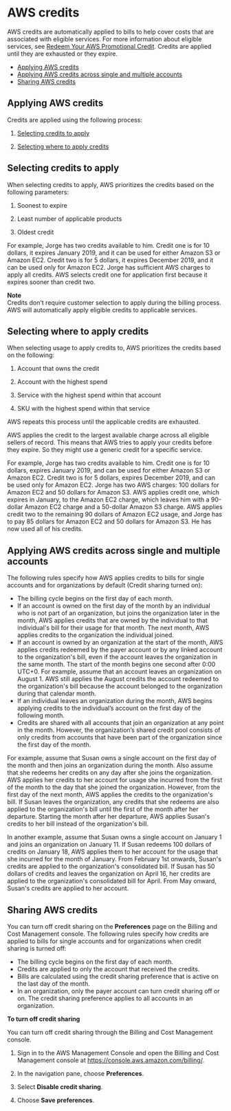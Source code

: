 # AWS credits<a name="useconsolidatedbilling-credits"></a>

AWS credits are automatically applied to bills to help cover costs that are associated with eligible services\. For more information about eligible services, see [Redeem Your AWS Promotional Credit](http://aws.amazon.com/awscredits/)\. Credits are applied until they are exhausted or they expire\.
+ [Applying AWS credits](#apply-credits)
+ [Applying AWS credits across single and multiple accounts](#credits-for-orgs)
+ [Sharing AWS credits](#credit-sharing)

## Applying AWS credits<a name="apply-credits"></a>

Credits are applied using the following process:

1. [Selecting credits to apply](#selecting-credits-to-apply)

1. [Selecting where to apply credits](#selecting-usage-to-apply-credits-to)

## Selecting credits to apply<a name="selecting-credits-to-apply"></a>

When selecting credits to apply, AWS prioritizes the credits based on the following parameters:

1. Soonest to expire

1. Least number of applicable products

1. Oldest credit

For example, Jorge has two credits available to him\. Credit one is for 10 dollars, it expires January 2019, and it can be used for either Amazon S3 or Amazon EC2\. Credit two is for 5 dollars, it expires December 2019, and it can be used only for Amazon EC2\. Jorge has sufficient AWS charges to apply all credits\. AWS selects credit one for application first because it expires sooner than credit two\.

**Note**  
Credits don't require customer selection to apply during the billing process\. AWS will automatically apply eligible credits to applicable services\.

## Selecting where to apply credits<a name="selecting-usage-to-apply-credits-to"></a>

When selecting usage to apply credits to, AWS prioritizes the credits based on the following:

1. Account that owns the credit

1. Account with the highest spend

1. Service with the highest spend within that account

1. SKU with the highest spend within that service

AWS repeats this process until the applicable credits are exhausted\.

AWS applies the credit to the largest available charge across all eligible sellers of record\. This means that AWS tries to apply your credits before they expire\. So they might use a generic credit for a specific service\.

For example, Jorge has two credits available to him\. Credit one is for 10 dollars, expires January 2019, and can be used for either Amazon S3 or Amazon EC2\. Credit two is for 5 dollars, expires December 2019, and can be used only for Amazon EC2\. Jorge has two AWS charges: 100 dollars for Amazon EC2 and 50 dollars for Amazon S3\. AWS applies credit one, which expires in January, to the Amazon EC2 charge, which leaves him with a 90\-dollar Amazon EC2 charge and a 50\-dollar Amazon S3 charge\. AWS applies credit two to the remaining 90 dollars of Amazon EC2 usage, and Jorge has to pay 85 dollars for Amazon EC2 and 50 dollars for Amazon S3\. He has now used all of his credits\.

## Applying AWS credits across single and multiple accounts<a name="credits-for-orgs"></a>

The following rules specify how AWS applies credits to bills for single accounts and for organizations by default \(Credit sharing turned on\):
+ The billing cycle begins on the first day of each month\.
+ If an account is owned on the first day of the month by an individual who is not part of an organization, but joins the organization later in the month, AWS applies credits that are owned by the individual to that individual's bill for their usage for that month\. The next month, AWS applies credits to the organization the individual joined\.
+ If an account is owned by an organization at the start of the month, AWS applies credits redeemed by the payer account or by any linked account to the organization's bill, even if the account leaves the organization in the same month\. The start of the month begins one second after 0:00 UTC\+0\. For example, assume that an account leaves an organization on August 1\. AWS still applies the August credits the account redeemed to the organization's bill because the account belonged to the organization during that calendar month\.
+ If an individual leaves an organization during the month, AWS begins applying credits to the individual’s account on the first day of the following month\.
+ Credits are shared with all accounts that join an organization at any point in the month\. However, the organization’s shared credit pool consists of only credits from accounts that have been part of the organization since the first day of the month\.

For example, assume that Susan owns a single account on the first day of the month and then joins an organization during the month\. Also assume that she redeems her credits on any day after she joins the organization\. AWS applies her credits to her account for usage she incurred from the first of the month to the day that she joined the organization\. However, from the first day of the next month, AWS applies the credits to the organization's bill\. If Susan leaves the organization, any credits that she redeems are also applied to the organization's bill until the first of the month after her departure\. Starting the month after her departure, AWS applies Susan's credits to her bill instead of the organization's bill\.

In another example, assume that Susan owns a single account on January 1 and joins an organization on January 11\. If Susan redeems 100 dollars of credits on January 18, AWS applies them to her account for the usage that she incurred for the month of January\. From February 1st onwards, Susan's credits are applied to the organization's consolidated bill\. If Susan has 50 dollars of credits and leaves the organization on April 16, her credits are applied to the organization's consolidated bill for April\. From May onward, Susan's credits are applied to her account\.

## Sharing AWS credits<a name="credit-sharing"></a>

You can turn off credit sharing on the **Preferences** page on the Billing and Cost Management console\. The following rules specify how credits are applied to bills for single accounts and for organizations when credit sharing is turned off:
+ The billing cycle begins on the first day of each month\.
+ Credits are applied to only the account that received the credits\.
+ Bills are calculated using the credit sharing preference that is active on the last day of the month\.
+ In an organization, only the payer account can turn credit sharing off or on\. The credit sharing preference applies to all accounts in an organization\.<a name="turn-off-credit-sharing"></a>

**To turn off credit sharing**

You can turn off credit sharing through the Billing and Cost Management console\.

1. Sign in to the AWS Management Console and open the Billing and Cost Management console at [https://console\.aws\.amazon\.com/billing/](https://console.aws.amazon.com/billing/)\.

1. In the navigation pane, choose **Preferences**\.

1. Select **Disable credit sharing**\. 

1. Choose **Save preferences**\.